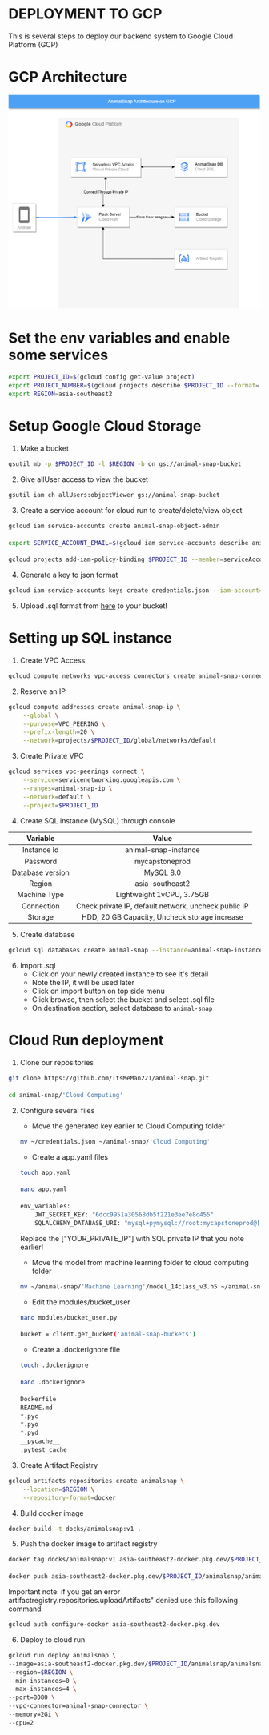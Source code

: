 # DEPLOYMENT TO GCP

This is several steps to deploy our backend system to Google Cloud Platform (GCP)

# GCP Architecture
<img src="https://github.com/ItsMeMan221/animal-snap/blob/main/docs/architecture.png" alt="GCP Architecture">


# Set the env variables and enable some services

```bash
export PROJECT_ID=$(gcloud config get-value project)
export PROJECT_NUMBER=$(gcloud projects describe $PROJECT_ID --format='value(projectNumber)')
export REGION=asia-southeast2
```


# Setup Google Cloud Storage

1. Make a bucket
```bash
gsutil mb -p $PROJECT_ID -l $REGION -b on gs://animal-snap-bucket
```
2. Give allUser access to view the bucket
```bash
gsutil iam ch allUsers:objectViewer gs://animal-snap-bucket
```
3. Create a service account for cloud run to create/delete/view object
```bash
gcloud iam service-accounts create animal-snap-object-admin

export SERVICE_ACCOUNT_EMAIL=$(gcloud iam service-accounts describe animal-snap-object-admin@$PROJECT_ID.iam.gserviceaccount.com --format='value(email)')

gcloud projects add-iam-policy-binding $PROJECT_ID --member=serviceAccount:$SERVICE_ACCOUNT_EMAIL --role=roles/storage.admin

```
4. Generate a key to json format

```bash
gcloud iam service-accounts keys create credentials.json --iam-account=$SERVICE_ACCOUNT_EMAIL
```
5. Upload .sql format from <a href="https://github.com/ItsMeMan221/animal-snap/blob/main/docs/animal-snap.sql">here</a> to your bucket!


# Setting up SQL instance

1. Create VPC Access
```bash
gcloud compute networks vpc-access connectors create animal-snap-connector --region=$REGION --network=default --range=10.8.0.0/28 --min-instances=2 --max-instances=3 --machine-type=f1-micro
```
2. Reserve an IP
```bash
gcloud compute addresses create animal-snap-ip \
    --global \
    --purpose=VPC_PEERING \
    --prefix-length=20 \
    --network=projects/$PROJECT_ID/global/networks/default
```

3. Create Private VPC
```bash
gcloud services vpc-peerings connect \
    --service=servicenetworking.googleapis.com \
    --ranges=animal-snap-ip \
    --network=default \
    --project=$PROJECT_ID
```

4. Create SQL instance (MySQL) through console

| Variable         | Value                                                |
| :---------------:| :---------------------------------------------------:|
| Instance Id      | animal-snap-instance                                 |
| Password         | mycapstoneprod                                       |
| Database version | MySQL 8.0                                            |
| Region           | asia-southeast2                                      |
| Machine Type     | Lightweight 1vCPU, 3.75GB                            |
| Connection       | Check private IP, default network, uncheck public IP |
| Storage          | HDD, 20 GB Capacity, Uncheck storage increase        |

5. Create database
```bash
gcloud sql databases create animal-snap --instance=animal-snap-instance
```

6. Import .sql
    - Click on your newly created instance to see it's detail
    - Note the IP, it will be used later
    - Click on import button on top side menu
    - Click browse, then select the bucket and select .sql file
    - On destination section, select database to ``` animal-snap ```

# Cloud Run deployment

1. Clone our repositories
``` bash
git clone https://github.com/ItsMeMan221/animal-snap.git

cd animal-snap/'Cloud Computing'
```

2. Configure several files
    - Move the generated key earlier to Cloud Computing folder
    ```bash
    mv ~/credentials.json ~/animal-snap/'Cloud Computing'
    ```
    - Create a app.yaml files
    ```bash
    touch app.yaml

    nano app.yaml

    env_variables:
        JWT_SECRET_KEY: "6dcc9951a30568db5f221e3ee7e8c455"
        SQLALCHEMY_DATABASE_URI: "mysql+pymysql://root:mycapstoneprod@["YOUR_PRIVATE_IP"]/animal-snap"
    ```
    Replace the ["YOUR_PRIVATE_IP"] with SQL private IP that you note earlier!

    - Move the model from machine learning folder to cloud computing folder
    ```bash
    mv ~/animal-snap/'Machine Learning'/model_14class_v3.h5 ~/animal-snap/'Cloud Computing'/model.h5
    ```
    - Edit the modules/bucket_user
    ```bash
    nano modules/bucket_user.py

    bucket = client.get_bucket('animal-snap-buckets')
    ```
    - Create a .dockerignore file
    ```bash
    touch .dockerignore

    nano .dockerignore

    Dockerfile
    README.md
    *.pyc
    *.pyo
    *.pyd
    __pycache__
    .pytest_cache
    ```
3. Create Artifact Registry
```bash
gcloud artifacts repositories create animalsnap \
    --location=$REGION \
    --repository-format=docker
```
4. Build docker image
```bash
docker build -t docks/animalsnap:v1 .
```
5. Push the docker image to artifact registry
```bash
docker tag docks/animalsnap:v1 asia-southeast2-docker.pkg.dev/$PROJECT_ID/animalsnap/animalsnap:v1

docker push asia-southeast2-docker.pkg.dev/$PROJECT_ID/animalsnap/animalsnap:v1
```
Important note: if you get an error artifactregistry.repositories.uploadArtifacts" denied use this following command

```bash
gcloud auth configure-docker asia-southeast2-docker.pkg.dev
```

6. Deploy to cloud run
```bash
gcloud run deploy animalsnap \
--image=asia-southeast2-docker.pkg.dev/$PROJECT_ID/animalsnap/animalsnap:v1 \
--region=$REGION \
--min-instances=0 \
--max-instances=4 \
--port=8080 \
--vpc-connector=animal-snap-connector \
--memory=2Gi \
--cpu=2
```
